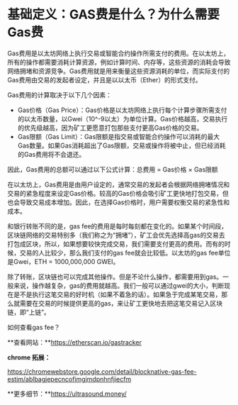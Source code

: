 # 基础定义：GAS费是什么？为什么需要Gas费

Gas费用是以太坊网络上执行交易或智能合约操作所需支付的费用。在以太坊上，所有的操作都需要消耗计算资源，例如计算时间、内存等，这些资源的消耗会导致网络拥堵和资源竞争。Gas费用就是用来衡量这些资源消耗的单位，而实际支付的Gas费用由交易的发起者设定，并且是以以太币（Ether）的形式支付。

Gas费用的计算取决于以下几个因素：

- Gas价格（Gas Price）：Gas价格是以太坊网络上执行每个计算步骤所需支付的以太币数量，以Gwei（10^-9以太）为单位计算。Gas价格越高，交易执行的优先级越高，因为矿工更愿意打包那些支付更高Gas价格的交易。
- Gas限额（Gas Limit）：Gas限额是指交易或智能合约操作可以消耗的最大Gas数量。如果Gas消耗超出了Gas限额，交易或操作将被中止，但已经消耗的Gas费用将不会退还。

因此，Gas费用的总额可以通过以下公式计算：总费用 = Gas价格 × Gas限额

在以太坊上，Gas费用是由用户设定的，通常交易的发起者会根据网络拥堵情况和交易的紧急程度来设定Gas价格。较高的Gas价格会吸引矿工更快地打包交易，但也会导致交易成本增加。因此，在选择Gas价格时，用户需要权衡交易的紧急性和成本。

和银行转账不同的是，gas fee的费用是每时每刻都在变化的。如果某个时间段，区块链网络的交易特别多（我们称之为“拥堵”），矿工会优先选择高gas的交易去打包成区块，所以，如果想要较快完成交易，我们需要支付更高的费用。而有的时候，交易的人比较少，那么我们支付的gas fee就会比较低。以太坊的gas fee单位是Gwei，ETH = 1000,000,000 GWEI。

除了转账，区块链也可以完成其他操作。但是不论什么操作，都需要用到gas。一般来说，操作越复杂，gas的费用就越高。我们一般可以通过gwei的大小，判断现在是不是执行这笔交易的好时机（如果不着急的话）。如果急于完成某笔交易，那么就需要在交易的时候提供更高的gas，来让矿工更快地去把这笔交易记入区块链，即“上链”。

如何查看gas fee？

**查看网站：**https://etherscan.io/gastracker

**chrome 拓展：**

https://chromewebstore.google.com/detail/blocknative-gas-fee-estim/ablbagjepecncofimgjmdpnhnfjiecfm

**更多细节：**https://ultrasound.money/